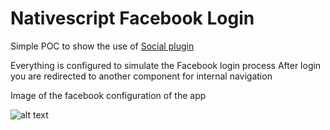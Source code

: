 # Nativescript Facebook Login

Simple POC to show the use of [Social plugin](https://github.com/mkloubert/nativescript-social-login)

Everything is configured to simulate the Facebook login process
After login you are redirected to another component for internal navigation

Image of the facebook configuration of the app

![alt text](http://www.awesomescreenshot.com/upload//222394/85a9bcd4-ae5e-4fe6-7254-0b71cc05a494.png "Facebook")
